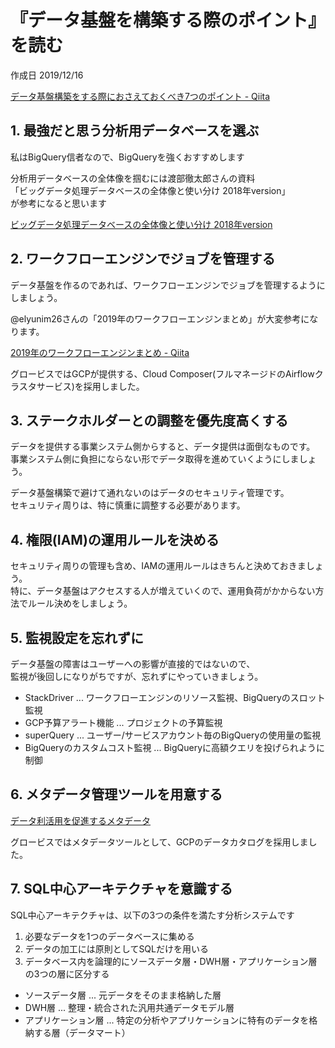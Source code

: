 # 『データ基盤を構築する際のポイント』を読む

作成日 2019/12/16

[データ基盤構築をする際におさえておくべき7つのポイント \- Qiita](https://qiita.com/munaita_/items/7b666903a08e6b2543cb)

## 1. 最強だと思う分析用データベースを選ぶ

私はBigQuery信者なので、BigQueryを強くおすすめします

分析用データベースの全体像を掴むには渡部徹太郎さんの資料\
「ビッグデータ処理データベースの全体像と使い分け 2018年version」\
が参考になると思います

[ビッグデータ処理データベースの全体像と使い分け 2018年version](https://www.slideshare.net/tetsutarowatanabe/2018version-115735455)

## 2. ワークフローエンジンでジョブを管理する

データ基盤を作るのであれば、ワークフローエンジンでジョブを管理するようにしましょう。

@elyunim26さんの「2019年のワークフローエンジンまとめ」が大変参考になります。

[2019年のワークフローエンジンまとめ \- Qiita](https://qiita.com/elyunim26/items/15db924e4c9833e5050a)

グロービスではGCPが提供する、Cloud Composer(フルマネージドのAirflowクラスタサービス)を採用しました。

## 3. ステークホルダーとの調整を優先度高くする

データを提供する事業システム側からすると、データ提供は面倒なものです。\
事業システム側に負担にならない形でデータ取得を進めていくようにしましょう。

データ基盤構築で避けて通れないのはデータのセキュリティ管理です。\
セキュリティ周りは、特に慎重に調整する必要があります。

## 4. 権限(IAM)の運用ルールを決める

セキュリティ周りの管理も含め、IAMの運用ルールはきちんと決めておきましょう。\
特に、データ基盤はアクセスする人が増えていくので、運用負荷がかからない方法でルール決めをしましょう。

## 5. 監視設定を忘れずに

データ基盤の障害はユーザーへの影響が直接的ではないので、\
監視が後回しになりがちですが、忘れずにやっていきましょう。

- StackDriver ... ワークフローエンジンのリソース監視、BigQueryのスロット監視
- GCP予算アラート機能 ... プロジェクトの予算監視
- superQuery ... ユーザー/サービスアカウント毎のBigQueryの使用量の監視
- BigQueryのカスタムコスト監視 ... BigQueryに高額クエリを投げられように制御

## 6. メタデータ管理ツールを用意する

[データ利活用を促進するメタデータ](https://www.slideshare.net/techblogyahoo/ss-72253140)

グロービスではメタデータツールとして、GCPのデータカタログを採用しました。

## 7. SQL中心アーキテクチャを意識する

SQL中心アーキテクチャは、以下の3つの条件を満たす分析システムです

1. 必要なデータを1つのデータベースに集める
2. データの加工には原則としてSQLだけを用いる
3. データベース内を論理的にソースデータ層・DWH層・アプリケーション層の3つの層に区分する

- ソースデータ層 ... 元データをそのまま格納した層
- DWH層 ... 整理・統合された汎用共通データモデル層
- アプリケーション層 ... 特定の分析やアプリケーションに特有のデータを格納する層（データマート）


